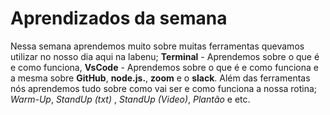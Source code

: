 # Aprendizados da semana

Nessa semana aprendemos muito sobre muitas ferramentas quevamos utilizar no nosso dia aqui na labenu; **Terminal** - Aprendemos sobre o que é e como funciona, **VsCode** - Aprendemos sobre o que é e como funciona e a mesma sobre **GitHub**, **node.js.**, **zoom** e o **slack**. Além das ferramentas nós aprendemos tudo sobre como vai ser e como funciona a nossa rotina; *Warm-Up*, *StandUp (txt)* , *StandUp (Video)*, *Plantão* e etc.